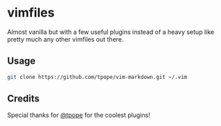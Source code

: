 # vimfiles

Almost vanilla but with a few useful plugins instead of a heavy setup like pretty much any other vimfiles out there.

## Usage

```bash
git clone https://github.com/tpope/vim-markdown.git ~/.vim
```

## Credits

Special thanks for [@tpope](https://github.com/tpope) for the coolest plugins!
